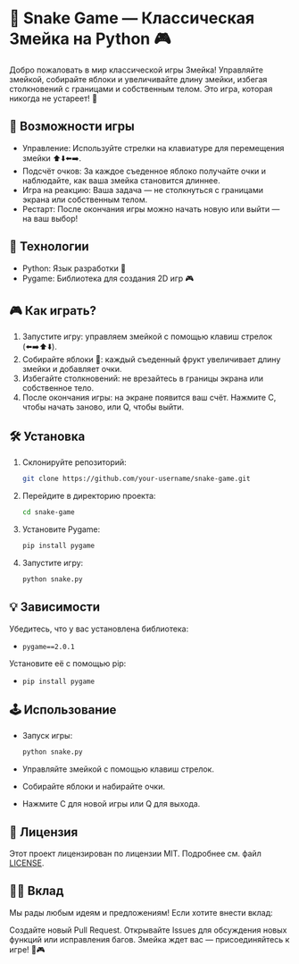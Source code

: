 # 🐍 Snake Game — Классическая Змейка на Python 🎮

Добро пожаловать в мир классической игры Змейка! Управляйте змейкой, собирайте яблоки и увеличивайте длину змейки, избегая столкновений с границами и собственным телом. Это игра, которая никогда не устареет! 🍏

## 🌟 Возможности игры

- Управление: Используйте стрелки на клавиатуре для перемещения змейки ⬆️⬇️⬅️➡️.
- Подсчёт очков: За каждое съеденное яблоко получайте очки и наблюдайте, как ваша змейка становится длиннее.
- Игра на реакцию: Ваша задача — не столкнуться с границами экрана или собственным телом.
- Рестарт: После окончания игры можно начать новую или выйти — на ваш выбор!

## 🚀 Технологии

- Python: Язык разработки 🐍
- Pygame: Библиотека для создания 2D игр 🎮

## 🎮 Как играть?

1. Запустите игру: управляем змейкой с помощью клавиш стрелок (⬅️➡️⬆️⬇️).
2. Собирайте яблоки 🍏: каждый съеденный фрукт увеличивает длину змейки и добавляет очки.
3. Избегайте столкновений: не врезайтесь в границы экрана или собственное тело.
4. После окончания игры: на экране появится ваш счёт. Нажмите C, чтобы начать заново, или Q, чтобы выйти.

## 🛠 Установка

1. Склонируйте репозиторий:

    ```bash
   git clone https://github.com/your-username/snake-game.git
    ```
    
2. Перейдите в директорию проекта:

    ```bash
    cd snake-game
    ```
    
3. Установите Pygame:

    ```bash
    pip install pygame
    ```
    
4. Запустите игру:

    ```bash
   python snake.py
    ```
    
## 💡 Зависимости

Убедитесь, что у вас установлена библиотека:

- `pygame==2.0.1`
  
Установите её с помощью pip:

   - `pip install pygame`
    
## 🕹 Использование

- Запуск игры:

    ```bash
    python snake.py
    ```
- Управляйте змейкой с помощью клавиш стрелок.
- Собирайте яблоки и набирайте очки.
- Нажмите C для новой игры или Q для выхода.

## 🎨 Лицензия

Этот проект лицензирован по лицензии MIT. Подробнее см. файл [LICENSE](LICENSE).

## 👨‍💻 Вклад
Мы рады любым идеям и предложениям! Если хотите внести вклад:

Создайте новый Pull Request.
Открывайте Issues для обсуждения новых функций или исправления багов.
Змейка ждет вас — присоединяйтесь к игре! 🐍🎮
